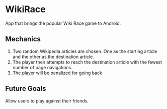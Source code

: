 # WikiRace
App that brings the popular Wiki Race game to Android.

## Mechanics
1. Two random Wikipedia articles are chosen. One as the starting article and the other as the destination article.
2. The player then attempts to reach the destination article with the fewest number of page navigations.
3. The player will be penalized for going back

## Future Goals
Allow users to play against their friends.
